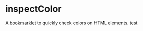 inspectColor
============

<a href="javascript:if(window.inspectColor===undefined){window.inspectColor=(function(i){var x,t=['color','background-color','background-image','border-color','box-shadow'],w=p('.showColor'),c=p('ul.path',w),j=p('.color'),h=(Math.pow(2,31)-1)/2<<0,b='selected',r=14,v=r/2,k=1,s=v-k,o=p('style',w);o.innerText='.showColor {position:absolute;padding: 6px;background-color: #EEE;border:1px solid #AAA;z-index:'+h+';box-shadow: 2px 4px 8px rgba(0,0,0,.3);border-radius: 2px;}.showColor * {font: 10px/10px Arial, sans-serif;color: #333;}.showColor .close {position: absolute;right: -'+s+'px;top: -'+s+'px;width: '+r+'px;height: '+r+'px;border-radius: '+v+'px;border-radius: '+v+'px;background-color:#EEE;box-shadow: 0 0 0 1px #AAA;z-index:-2;cursor: pointer;}.showColor .close:before {content: \' \';position: absolute;right: '+s+'px;top: '+s+'px;width: '+r+'px;height: '+r+'px;background-color: #EEE;z-index:-1;}.showColor .close:after {content: \'x\';position: absolute;right: 0;top: 0;width: '+r+'px;height: '+r+'px;font: bold 11px/'+(0.9*r<<0)+'px Arial, sans-serif;color: #666;text-align: center;z-index:0;}.showColor .about {position: absolute;right: 0;bottom: 0;cursor: pointer;}.showColor .about:after {content: \'?\';}.showColor .path {margin: 0 0 6px;padding: 0;list-style: none;}.showColor .path li {display: inline;padding: 0;font: bold 12px/14px Arial, sans-serif;cursor: pointer;}.showColor .path li.selected {background-color: yellow;}.showColor .path li:after {content: \'>\';color: #999;background-color: #EEE;}.showColor .path li:last-child:after {content: \'\';}.showColor .color {margin-bottom: 4px;white-space: nowrap;text-align: left;}.showColor .color:last-child {margin-bottom: 0;}.showColor .color div {display: inline-block;margin-right: 6px;vertical-align: top;}.showColor .color .box {width: 20px;height: 20px;border:1px solid #888;}.showColor .color input {width: 50px;margin: 0;}.showColor .color .name {padding-left: 6px;vertical-align: middle;}';p('.box',j);p('input.value',j).setAttribute('type','text');p('.name',j);p('.close',w).addEventListener('click',e);p('.about',w);function m(){x=document.body;document.addEventListener('click',l,true)}function p(A,C,y){var D=!!A.match(/\./),z=A.split(/\./),F=D?(z[0]==''?'div':z[0]):A,E=D?z.pop():i,B=document.createElement(F);if(E!==i){B.setAttribute('class',E)}if(C!==i){if(!y||C.childNodes.length===0){C.appendChild(B)}else{C.insertBefore(B,C.firstChild)}}return B}function f(z,y){return z.currentStyle?z.currentStyle[y]:document.defaultView.getComputedStyle(z,null).getPropertyValue(y)}function e(){if(w.parentNode){w.parentNode.removeChild(w)}document.removeEventListener('click',l,true)}function l(z){var A=z.target,y=false;while(A!==x){A=A.parentNode;y=A===w;if(y){break}}if(!y){u(z.target,z.clientX,z.clientY);z.preventDefault();z.stopImmediatePropagation()}}function u(A,z,B){a(A);while(c.hasChildNodes()){c.removeChild(c.lastChild)}d(A);w.style.left=(Math.min(z,x.clientWidth-w.offsetWidth-30)+x.scrollLeft)+'px';w.style.top=(Math.min(B,x.clientHeight-w.offsetHeight-30)+x.scrollTop)+'px';x.appendChild(w)}function a(B){var D=w.getElementsByClassName('color');while(D.length){var y=D[0];y.parentNode.removeChild(y)}for(var A=0,z=t.length;A<z;A++){var C=t[A];q(B,C)}}function q(A,B){var D=f(A,B).match(/rgba?\([^)]*\)/g),C=D?D.length:0,y=true;if(B=='border-color'&&f(A,'border-width')=='0px'){y=false}if(C===1&&D[0]=='rgba(0, 0, 0, 0)'){y=false}if(y){for(var z=0;z<C;z++){g(A,B+(C>1?' '+(z+1):''),D[z])}}}function g(G,z,H){var J=j.cloneNode(true),y=J.getElementsByClassName('box')[0],N=J.getElementsByTagName('input')[0],L=J.getElementsByClassName('name')[0],K=H.match(/\d+/g),C='#',M=K.length!==3,B=function(){M=!M;N.value=M?C:H},I=function(){H=N.value;G.style[z]=H;y.style.backgroundColor=H};for(var F=0,A=K.length;F<A;F++){var D=parseInt(K[F],10),E=D.toString(16).toUpperCase();C=C+(E.length===1?'0':'')+E}L.innerText=z;y.style.backgroundColor=H;y.addEventListener('click',B);B();N.addEventListener('change',I);w.appendChild(J)}function d(A){while(A!==x.parentNode){var y=A.nodeName.toLowerCase(),C=A.getAttribute('class')||'',z=A.getAttribute('id')||'',B=p('li',c,true);B.innerText=y;B.addEventListener('click',(function(D){return function(E){n(D,E.currentTarget)}})(A));if(C!=''||z!=''){B.setAttribute('title',y+(z!=''?('#'+z):'')+(C!=''?('.'+C.replace(/\s+/g,'.')):''))}A=A.parentNode}c.lastChild.setAttribute('class',b)}function n(y,z){c.getElementsByClassName(b)[0].removeAttribute('class');z.setAttribute('class',b);a(y)}return m})()}inspectColor();">A bookmarklet</a> to quickly check colors on HTML elements.
<a href="javascrip\t\:console.log('foo')">test</a>